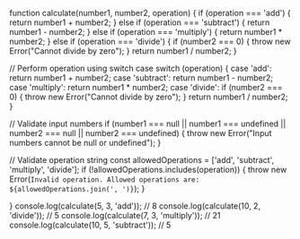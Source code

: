 function calculate(number1, number2, operation) {
  if (operation === 'add') {
    return number1 + number2;
  } else if (operation === 'subtract') {
    return number1 - number2;
  } else if (operation === 'multiply') {
    return number1 * number2;
  } else if (operation === 'divide') {
    if (number2 === 0) {
      throw new Error("Cannot divide by zero");
    }
    return number1 / number2;
  }

  // Perform operation using switch case
  switch (operation) {
    case 'add':
      return number1 + number2;
    case 'subtract':
      return number1 - number2;
    case 'multiply':
      return number1 * number2;
    case 'divide':
      if (number2 === 0) {
        throw new Error("Cannot divide by zero");
      }
      return number1 / number2;
  }

  // Validate input numbers
  if (number1 === null || number1 === undefined || number2 === null || number2 === undefined) {
    throw new Error("Input numbers cannot be null or undefined");
  }

  // Validate operation string
  const allowedOperations = ['add', 'subtract', 'multiply', 'divide'];
  if (!allowedOperations.includes(operation)) {
    throw new Error(`Invalid operation. Allowed operations are: ${allowedOperations.join(', ')}`);
  }

}
console.log(calculate(5, 3, 'add')); // 8
console.log(calculate(10, 2, 'divide')); // 5
console.log(calculate(7, 3, 'multiply')); // 21
console.log(calculate(10, 5, 'subtract')); // 5


